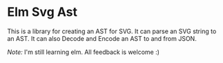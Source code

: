 # Elm Svg Ast

This is a library for creating an AST for SVG. It can parse an SVG string to an AST. It can also Decode and Encode an AST to and from JSON.

*Note:* I'm still learning elm. All feedback is welcome :)

